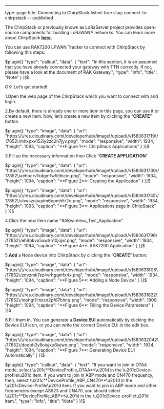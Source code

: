 ---
type: page
title: Connecting to ChirpStack
listed: true
slug: connect-to-chirpstack
---published

The ChirpStack or previously known as LoRaServer project provides open-source components for building LoRaWAN® networks. You can learn more about ChirpStack [**here**](https://www.chirpstack.io/).

You can use RAK7200 LPWAN Tracker to connect with ChirpStack by following this steps:

$plugin[{
    "type": "callout",
    "data": {
        "text": "In this section, it is an assumed that you have already connected your gateway with TTN correctly. If not, please have a look at the document of RAK Gateway.",
        "type": "info",
        "title": "Note"
    }
}]$

OK! Let’s get started!

1.Open the web page of the ChirpStack which you want to connect with and login. 

2.By default, there is already one or more item in this page, you can use it or create a new item. Now, let’s create a new item by clicking the “**CREATE**” button.

$plugin[{
    "type": "image",
    "data": {
        "url": "https:\/\/res.cloudinary.com\/developerhub\/image\/upload\/v1580631719\/17852\/mhxpxv152iy2zc2h7jyv.png",
        "mode": "responsive",
        "width": 1934,
        "height": 1093,
        "caption": "**Figure 1**: ChirpStack Applications"
    }
}]$

3.Fill up the necessary information then Click "**CREATE APPLICATION**"

$plugin[{
    "type": "image",
    "data": {
        "url": "https:\/\/res.cloudinary.com\/developerhub\/image\/upload\/v1580631730\/17852\/aehocrv1kdgmfw5i9ncm.png",
        "mode": "responsive",
        "width": 1934,
        "height": 1094,
        "caption": "**Figure 2**: Creating the Application"
    }
}]$

$plugin[{
    "type": "image",
    "data": {
        "url": "https:\/\/res.cloudinary.com\/developerhub\/image\/upload\/v1580631745\/17852\/shwsznjugdm6epmh5r2o.png",
        "mode": "responsive",
        "width": 1934,
        "height": 1093,
        "caption": "**Figure 3**: Applications page in ChirpStack"
    }
}]$

4.Click the new Item name "RAKwireless_Test_Application"

$plugin[{
    "type": "image",
    "data": {
        "url": "https:\/\/res.cloudinary.com\/developerhub\/image\/upload\/v1580631796\/17852\/eh9bkvu5uwlrn10jojvr.png",
        "mode": "responsive",
        "width": 1934,
        "height": 1094,
        "caption": "**Figure 4**: RAK7200 Application"
    }
}]$

5.**Add** a Node device into ChirpStack by clicking the “**CREATE**” button:

$plugin[{
    "type": "image",
    "data": {
        "url": "https:\/\/res.cloudinary.com\/developerhub\/image\/upload\/v1580631808\/17852\/znvzmk7sz4vrhgqmfx4x.png",
        "mode": "responsive",
        "width": 1934,
        "height": 1094,
        "caption": "**Figure 5**: Adding a Node Device"
    }
}]$

$plugin[{
    "type": "image",
    "data": {
        "url": "https:\/\/res.cloudinary.com\/developerhub\/image\/upload\/v1580631822\/17852\/mphgt1imzsn2pf67bhnq.png",
        "mode": "responsive",
        "width": 1909,
        "height": 1094,
        "caption": "**Figure 6**: Filling the Device Parameters"
    }
}]$

6.Fill them in. You can generate a **Device EUI** automatically by clicking the Device EUI icon, or you can write the correct Device EUI in the edit box.

$plugin[{
    "type": "image",
    "data": {
        "url": "https:\/\/res.cloudinary.com\/developerhub\/image\/upload\/v1580632042\/17852\/doqbh3y9oiyjxu6ixjwn.png",
        "mode": "responsive",
        "width": 1934,
        "height": 1094,
        "caption": "**Figure 7**: Generating Device EUI Automatically"
    }
}]$

$plugin[{
    "type": "callout",
    "data": {
        "text": "If you want to join in OTAA mode, select \u201c**DeviceProfile_OTAA**\u201d in the \u201cDevice-profile\u201d item. If you want to join in ABP mode and CN470 frequency, then, select \u201c**DeviceProfile_ABP_CN470**\u201d in the \u201cDevice-Profile\u201d item. If you want to join in ABP mode and other frequencies except AS923 and CN470, you should select \u201c**DeviceProfile_ABP**\u201d in the \u201cDevice-profile\u201d item.",
        "type": "info",
        "title": "Note"
    }
}]$

